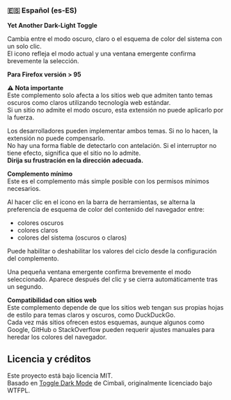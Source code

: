 ### 🇪🇸 Español (es-ES)

**Yet Another Dark-Light Toggle**

Cambia entre el modo oscuro, claro o el esquema de color del sistema con un solo clic.  
El icono refleja el modo actual y una ventana emergente confirma brevemente la selección.

**Para Firefox versión > 95**

**⚠️ Nota importante**  
Este complemento solo afecta a los sitios web que admiten tanto temas oscuros como claros utilizando tecnología web estándar.  
Si un sitio no admite el modo oscuro, esta extensión no puede aplicarlo por la fuerza.

Los desarrolladores pueden implementar ambos temas. Si no lo hacen, la extensión no puede compensarlo.  
No hay una forma fiable de detectarlo con antelación. Si el interruptor no tiene efecto, significa que el sitio no lo admite.  
**Dirija su frustración en la dirección adecuada.**

**Complemento mínimo**  
Este es el complemento más simple posible con los permisos mínimos necesarios.

Al hacer clic en el icono en la barra de herramientas, se alterna la preferencia de esquema de color del contenido del navegador entre:

- colores oscuros
- colores claros
- colores del sistema (oscuros o claros)

Puede habilitar o deshabilitar los valores del ciclo desde la configuración del complemento.

Una pequeña ventana emergente confirma brevemente el modo seleccionado. Aparece después del clic y se cierra automáticamente tras un segundo.

**Compatibilidad con sitios web**  
Este complemento depende de que los sitios web tengan sus propias hojas de estilo para temas claros y oscuros, como DuckDuckGo.  
Cada vez más sitios ofrecen estos esquemas, aunque algunos como Google, GitHub o StackOverflow pueden requerir ajustes manuales para heredar los colores del navegador.

## Licencia y créditos

Este proyecto está bajo licencia MIT.  
Basado en [Toggle Dark Mode](https://github.com/Cimbali/toggle-dark-mode) de Cimbali, originalmente licenciado bajo WTFPL.
